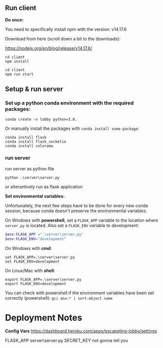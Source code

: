 ## Run client

**Do once:**

You need to specifically install npm with the version: v14.17.6

Download from here (scroll down a bit to the downloads):

https://nodejs.org/en/blog/release/v14.17.6/


```
cd client
npm install
```

```
cd client
npm run start
```

## Setup & run server

### Set up a python conda environment with the required packages:

```
conda create -n lobby python=3.8.
```

Or manually install the packages with `conda install some-package`:

```
conda install flask
conda install flask_socketio
conda install colorama
```

### run server

run server as python file

```
python .\server\server.py
```

or alterantively run as flask application

**Set environmental variables:**

Unfortunately, the next few steps have to be done for every new conda session, because conda doesn't preserve the environmental variables.

On Windows with **powershell**, set a `FLASK_APP` variable to the location where `server.py` is located. Also set a `FLASK_ENV` variable to development:

```powershell
$env:FLASK_APP =".\server\server.py"
$env:FLASK_ENV="development"
```

On Windows with **cmd**:

```
set FLASK_APP=.\server\server.py
set FLASK_ENV=development
```

On Linux/Mac with **shell**:

```shell
export FLASK_APP=.\server\server.py
export FLASK_ENV=development
```

You can check with powershell if the environment variables have been set correctly (powershell): `gci env:* | sort-object name`


# Deployment Notes

**Config Vars**
https://dashboard.heroku.com/apps/escapeling-lobby/settings

FLASK_APP   server\server.py
SECRET_KEY  not gonna tell you